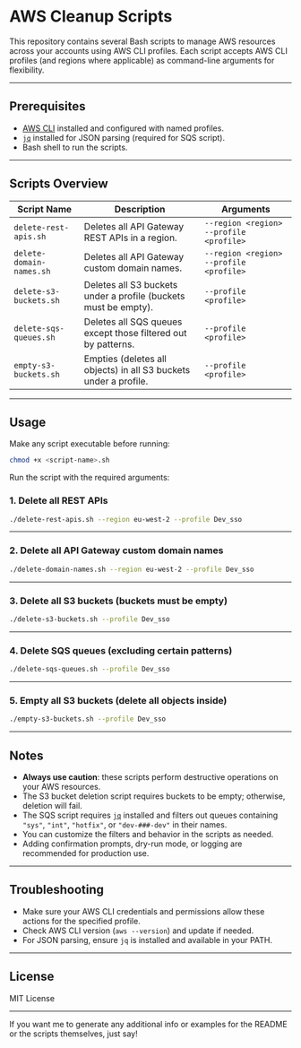 
# AWS Cleanup Scripts

This repository contains several Bash scripts to manage AWS resources across your accounts using AWS CLI profiles. Each script accepts AWS CLI profiles (and regions where applicable) as command-line arguments for flexibility.

---

## Prerequisites

- [AWS CLI](https://docs.aws.amazon.com/cli/latest/userguide/install-cliv2.html) installed and configured with named profiles.
- [`jq`](https://stedolan.github.io/jq/) installed for JSON parsing (required for SQS script).
- Bash shell to run the scripts.

---

## Scripts Overview

| Script Name              | Description                                      | Arguments                              |
|--------------------------|------------------------------------------------|--------------------------------------|
| `delete-rest-apis.sh`    | Deletes all API Gateway REST APIs in a region. | `--region <region> --profile <profile>` |
| `delete-domain-names.sh` | Deletes all API Gateway custom domain names.   | `--region <region> --profile <profile>` |
| `delete-s3-buckets.sh`   | Deletes all S3 buckets under a profile (buckets must be empty). | `--profile <profile>`                 |
| `delete-sqs-queues.sh`   | Deletes all SQS queues except those filtered out by patterns. | `--profile <profile>`                 |
| `empty-s3-buckets.sh`    | Empties (deletes all objects) in all S3 buckets under a profile. | `--profile <profile>`                 |

---

## Usage

Make any script executable before running:

```bash
chmod +x <script-name>.sh
```

Run the script with the required arguments:

### 1. Delete all REST APIs

```bash
./delete-rest-apis.sh --region eu-west-2 --profile Dev_sso
```

---

### 2. Delete all API Gateway custom domain names

```bash
./delete-domain-names.sh --region eu-west-2 --profile Dev_sso
```

---

### 3. Delete all S3 buckets (buckets must be empty)

```bash
./delete-s3-buckets.sh --profile Dev_sso
```

---

### 4. Delete SQS queues (excluding certain patterns)

```bash
./delete-sqs-queues.sh --profile Dev_sso
```

---

### 5. Empty all S3 buckets (delete all objects inside)

```bash
./empty-s3-buckets.sh --profile Dev_sso
```

---

## Notes

- **Always use caution**: these scripts perform destructive operations on your AWS resources.
- The S3 bucket deletion script requires buckets to be empty; otherwise, deletion will fail.
- The SQS script requires [`jq`](https://stedolan.github.io/jq/) installed and filters out queues containing `"sys"`, `"int"`, `"hotfix"`, or `"dev-###-dev"` in their names.
- You can customize the filters and behavior in the scripts as needed.
- Adding confirmation prompts, dry-run mode, or logging are recommended for production use.

---

## Troubleshooting

- Make sure your AWS CLI credentials and permissions allow these actions for the specified profile.
- Check AWS CLI version (`aws --version`) and update if needed.
- For JSON parsing, ensure `jq` is installed and available in your PATH.

---

## License

MIT License

---

If you want me to generate any additional info or examples for the README or the scripts themselves, just say!
